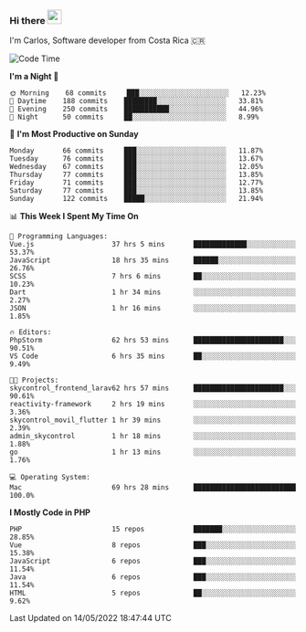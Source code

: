 ### Hi there <img src="https://media.giphy.com/media/hvRJCLFzcasrR4ia7z/giphy.gif" width="25px">

I'm Carlos, Software developer from Costa Rica 🇨🇷

<!--START_SECTION:waka-->
![Code Time](http://img.shields.io/badge/Code%20Time-0%20secs-blue)

**I'm a Night 🦉** 

```text
🌞 Morning    68 commits     ███░░░░░░░░░░░░░░░░░░░░░░   12.23% 
🌆 Daytime    188 commits    ████████░░░░░░░░░░░░░░░░░   33.81% 
🌃 Evening    250 commits    ███████████░░░░░░░░░░░░░░   44.96% 
🌙 Night      50 commits     ██░░░░░░░░░░░░░░░░░░░░░░░   8.99%

```
📅 **I'm Most Productive on Sunday** 

```text
Monday       66 commits     ███░░░░░░░░░░░░░░░░░░░░░░   11.87% 
Tuesday      76 commits     ███░░░░░░░░░░░░░░░░░░░░░░   13.67% 
Wednesday    67 commits     ███░░░░░░░░░░░░░░░░░░░░░░   12.05% 
Thursday     77 commits     ███░░░░░░░░░░░░░░░░░░░░░░   13.85% 
Friday       71 commits     ███░░░░░░░░░░░░░░░░░░░░░░   12.77% 
Saturday     77 commits     ███░░░░░░░░░░░░░░░░░░░░░░   13.85% 
Sunday       122 commits    █████░░░░░░░░░░░░░░░░░░░░   21.94%

```


📊 **This Week I Spent My Time On** 

```text
💬 Programming Languages: 
Vue.js                   37 hrs 5 mins       █████████████░░░░░░░░░░░░   53.37% 
JavaScript               18 hrs 35 mins      ██████░░░░░░░░░░░░░░░░░░░   26.76% 
SCSS                     7 hrs 6 mins        ██░░░░░░░░░░░░░░░░░░░░░░░   10.23% 
Dart                     1 hr 34 mins        ░░░░░░░░░░░░░░░░░░░░░░░░░   2.27% 
JSON                     1 hr 16 mins        ░░░░░░░░░░░░░░░░░░░░░░░░░   1.85%

🔥 Editors: 
PhpStorm                 62 hrs 53 mins      ██████████████████████░░░   90.51% 
VS Code                  6 hrs 35 mins       ██░░░░░░░░░░░░░░░░░░░░░░░   9.49%

🐱‍💻 Projects: 
skycontrol_frontend_larav62 hrs 57 mins      ██████████████████████░░░   90.61% 
reactivity-framework     2 hrs 19 mins       ░░░░░░░░░░░░░░░░░░░░░░░░░   3.36% 
skycontrol_movil_flutter 1 hr 39 mins        ░░░░░░░░░░░░░░░░░░░░░░░░░   2.39% 
admin_skycontrol         1 hr 18 mins        ░░░░░░░░░░░░░░░░░░░░░░░░░   1.88% 
go                       1 hr 13 mins        ░░░░░░░░░░░░░░░░░░░░░░░░░   1.76%

💻 Operating System: 
Mac                      69 hrs 28 mins      █████████████████████████   100.0%

```

**I Mostly Code in PHP** 

```text
PHP                      15 repos            ███████░░░░░░░░░░░░░░░░░░   28.85% 
Vue                      8 repos             ███░░░░░░░░░░░░░░░░░░░░░░   15.38% 
JavaScript               6 repos             ███░░░░░░░░░░░░░░░░░░░░░░   11.54% 
Java                     6 repos             ███░░░░░░░░░░░░░░░░░░░░░░   11.54% 
HTML                     5 repos             ██░░░░░░░░░░░░░░░░░░░░░░░   9.62%

```



 Last Updated on 14/05/2022 18:47:44 UTC
<!--END_SECTION:waka-->
